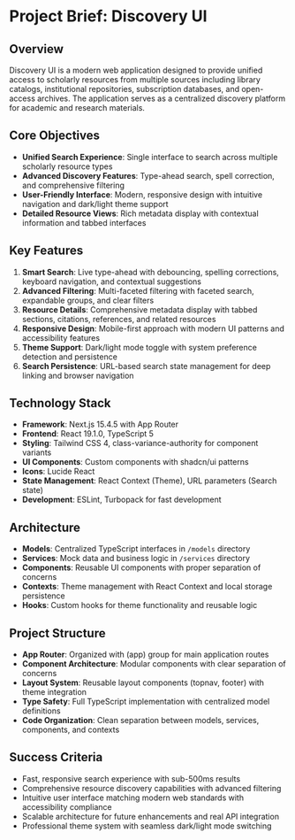 # Project Brief: Discovery UI

## Overview
Discovery UI is a modern web application designed to provide unified access to scholarly resources from multiple sources including library catalogs, institutional repositories, subscription databases, and open-access archives. The application serves as a centralized discovery platform for academic and research materials.

## Core Objectives
- **Unified Search Experience**: Single interface to search across multiple scholarly resource types
- **Advanced Discovery Features**: Type-ahead search, spell correction, and comprehensive filtering
- **User-Friendly Interface**: Modern, responsive design with intuitive navigation and dark/light theme support
- **Detailed Resource Views**: Rich metadata display with contextual information and tabbed interfaces

## Key Features
1. **Smart Search**: Live type-ahead with debouncing, spelling corrections, keyboard navigation, and contextual suggestions
2. **Advanced Filtering**: Multi-faceted filtering with faceted search, expandable groups, and clear filters
3. **Resource Details**: Comprehensive metadata display with tabbed sections, citations, references, and related resources
4. **Responsive Design**: Mobile-first approach with modern UI patterns and accessibility features
5. **Theme Support**: Dark/light mode toggle with system preference detection and persistence
6. **Search Persistence**: URL-based search state management for deep linking and browser navigation

## Technology Stack
- **Framework**: Next.js 15.4.5 with App Router
- **Frontend**: React 19.1.0, TypeScript 5
- **Styling**: Tailwind CSS 4, class-variance-authority for component variants
- **UI Components**: Custom components with shadcn/ui patterns
- **Icons**: Lucide React
- **State Management**: React Context (Theme), URL parameters (Search state)
- **Development**: ESLint, Turbopack for fast development

## Architecture
- **Models**: Centralized TypeScript interfaces in `/models` directory
- **Services**: Mock data and business logic in `/services` directory  
- **Components**: Reusable UI components with proper separation of concerns
- **Contexts**: Theme management with React Context and local storage persistence
- **Hooks**: Custom hooks for theme functionality and reusable logic

## Project Structure
- **App Router**: Organized with (app) group for main application routes
- **Component Architecture**: Modular components with clear separation of concerns
- **Layout System**: Reusable layout components (topnav, footer) with theme integration
- **Type Safety**: Full TypeScript implementation with centralized model definitions
- **Code Organization**: Clean separation between models, services, components, and contexts

## Success Criteria
- Fast, responsive search experience with sub-500ms results
- Comprehensive resource discovery capabilities with advanced filtering
- Intuitive user interface matching modern web standards with accessibility compliance
- Scalable architecture for future enhancements and real API integration
- Professional theme system with seamless dark/light mode switching